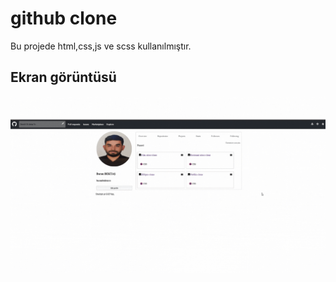 <h1>github clone</h1>

Bu projede html,css,js ve scss kullanılmıştır.

<h2>Ekran görüntüsü</h2>

![](github.gif)
